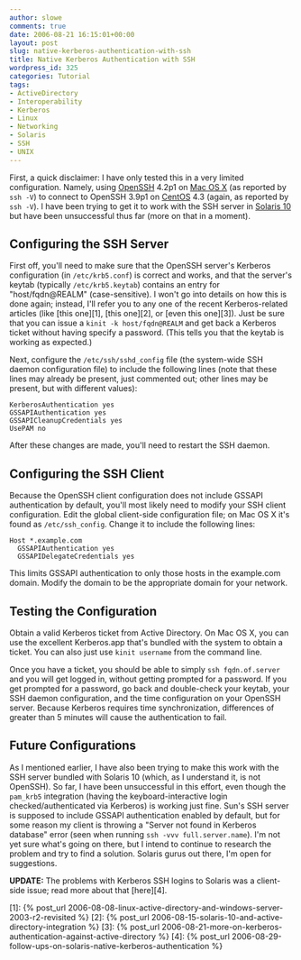 ```yaml
---
author: slowe
comments: true
date: 2006-08-21 16:15:01+00:00
layout: post
slug: native-kerberos-authentication-with-ssh
title: Native Kerberos Authentication with SSH
wordpress_id: 325
categories: Tutorial
tags:
- ActiveDirectory
- Interoperability
- Kerberos
- Linux
- Networking
- Solaris
- SSH
- UNIX
---
```


First, a quick disclaimer: I have only tested this in a very limited configuration. Namely, using [OpenSSH](http://www.openssh.org/) 4.2p1 on [Mac OS X](http://www.apple.com/macosx/) (as reported by `ssh -V`) to connect to OpenSSH 3.9p1 on [CentOS](http://www.centos.org/) 4.3 (again, as reported by `ssh -V`). I have been trying to get it to work with the SSH server in [Solaris 10](http://www.sun.com/software/solaris/) but have been unsuccessful thus far (more on that in a moment).

## Configuring the SSH Server

First off, you'll need to make sure that the OpenSSH server's Kerberos configuration (in `/etc/krb5.conf`) is correct and works, and that the server's keytab (typically `/etc/krb5.keytab`) contains an entry for "host/fqdn@REALM" (case-sensitive). I won't go into details on how this is done again; instead, I'll refer you to any one of the recent Kerberos-related articles (like [this one][1], [this one][2], or [even this one][3]). Just be sure that you can issue a `kinit -k host/fqdn@REALM` and get back a Kerberos ticket without having specify a password. (This tells you that the keytab is working as expected.)

Next, configure the `/etc/ssh/sshd_config` file (the system-wide SSH daemon configuration file) to include the following lines (note that these lines may already be present, just commented out; other lines may be present, but with different values):

    KerberosAuthentication yes
    GSSAPIAuthentication yes
    GSSAPICleanupCredentials yes
    UsePAM no

After these changes are made, you'll need to restart the SSH daemon.

## Configuring the SSH Client

Because the OpenSSH client configuration does not include GSSAPI authentication by default, you'll most likely need to modify your SSH client configuration. Edit the global client-side configuration file; on Mac OS X it's found as `/etc/ssh_config`. Change it to include the following lines:

    Host *.example.com
      GSSAPIAuthentication yes
      GSSAPIDelegateCredentials yes

This limits GSSAPI authentication to only those hosts in the example.com domain. Modify the domain to be the appropriate domain for your network.

## Testing the Configuration

Obtain a valid Kerberos ticket from Active Directory. On Mac OS X, you can use the excellent Kerberos.app that's bundled with the system to obtain a ticket. You can also just use `kinit username` from the command line.

Once you have a ticket, you should be able to simply `ssh fqdn.of.server` and you will get logged in, without getting prompted for a password. If you get prompted for a password, go back and double-check your keytab, your SSH daemon configuration, and the time configuration on your OpenSSH server. Because Kerberos requires time synchronization, differences of greater than 5 minutes will cause the authentication to fail.

## Future Configurations

As I mentioned earlier, I have also been trying to make this work with the SSH server bundled with Solaris 10 (which, as I understand it, is not OpenSSH). So far, I have been unsuccessful in this effort, even though the `pam_krb5` integration (having the keyboard-interactive login checked/authenticated via Kerberos) is working just fine. Sun's SSH server is supposed to include GSSAPI authentication enabled by default, but for some reason my client is throwing a "Server not found in Kerberos database" error (seen when running `ssh -vvv full.server.name`). I'm not yet sure what's going on there, but I intend to continue to research the problem and try to find a solution. Solaris gurus out there, I'm open for suggestions.

**UPDATE:** The problems with Kerberos SSH logins to Solaris was a client-side issue; read more about that [here][4].

[1]: {% post_url 2006-08-08-linux-active-directory-and-windows-server-2003-r2-revisited %}
[2]: {% post_url 2006-08-15-solaris-10-and-active-directory-integration %}
[3]: {% post_url 2006-08-21-more-on-kerberos-authentication-against-active-directory %}
[4]: {% post_url 2006-08-29-follow-ups-on-solaris-native-kerberos-authentication %}
